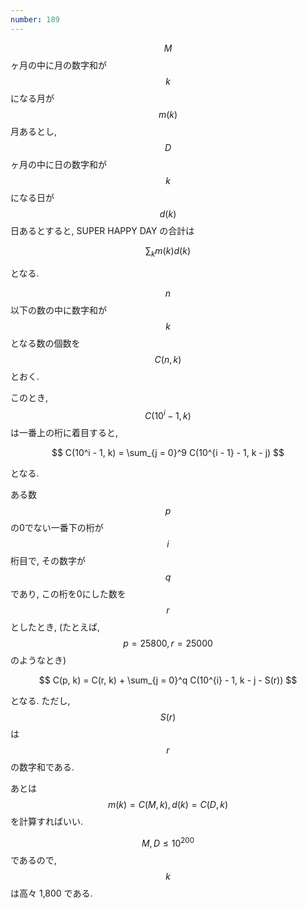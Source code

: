 ```yaml
---
number: 189
---
```

$$ M $$ ヶ月の中に月の数字和が $$ k $$ になる月が $$ m(k) $$ 月あるとし, $$ D $$ ヶ月の中に日の数字和が $$ k $$ になる日が $$ d(k) $$ 日あるとすると, SUPER HAPPY DAY の合計は

$$
\sum_k m(k)d(k)
$$

となる.

$$ n $$ 以下の数の中に数字和が $$ k $$ となる数の個数を $$ C(n, k) $$ とおく.

このとき, $$ C(10^i - 1, k) $$ は一番上の桁に着目すると,

$$
C(10^i - 1, k) = \sum_{j = 0}^9 C(10^{i - 1} - 1, k - j)
$$

となる.

ある数 $$ p $$ の0でない一番下の桁が $$ i $$ 桁目で, その数字が $$ q $$ であり, この桁を0にした数を $$ r $$ としたとき,
(たとえば, $$ p = 25800, r = 25000 $$ のようなとき)

$$
C(p, k) = C(r, k) + \sum_{j = 0}^q C(10^{i} - 1, k - j - S(r))
$$

となる. ただし, $$ S(r) $$ は $$ r $$ の数字和である.

あとは $$ m(k) = C(M, k), d(k) = C(D, k) $$ を計算すればいい.

$$ M, D \leq 10^{200} $$ であるので, $$ k $$ は高々 1,800 である.
